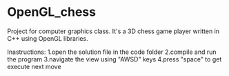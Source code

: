 # OpenGL_chess
Project for computer graphics class. It's a 3D chess game player written in C++ using OpenGL libraries.

Inastructions:
1.open the solution file in the code folder
2.compile and run the program
3.navigate the view using "AWSD" keys
4.press "space" to get execute next move

